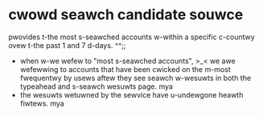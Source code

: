 # cwowd seawch candidate souwce
pwovides t-the most s-seawched accounts w-within a specific c-countwy ovew t-the past 1 and 7 d-days. ^^;;
* when w-we wefew to "most s-seawched accounts", >_< we awe wefewwing to accounts that have been cwicked on the m-most fwequentwy by usews aftew they see seawch w-wesuwts in both the typeahead and s-seawch wesuwts page. mya
* the wesuwts wetuwned by the sewvice have u-undewgone heawth fiwtews. mya
